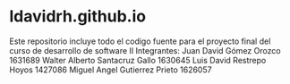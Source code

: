 # ldavidrh.github.io
Este repositorio incluye todo el codigo fuente para el proyecto final del curso de desarrollo de software II
Integrantes:
  Juan David Gómez Orozco         1631689
  Walter Alberto Santacruz Gallo  1630645
  Luis David Restrepo Hoyos       1427086
  Miguel Angel Gutierrez Prieto   1626057
